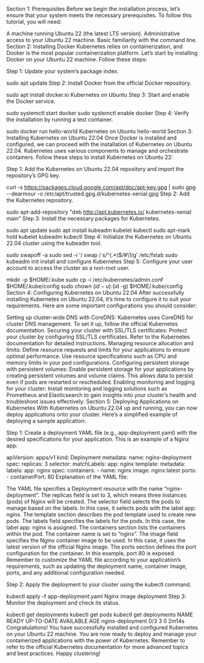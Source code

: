 Section 1: Prerequisites
Before we begin the installation process, let’s ensure that your system meets the necessary prerequisites. To follow this tutorial, you will need:

A machine running Ubuntu 22 (the latest LTS version).
Administrative access to your Ubuntu 22 machine.
Basic familiarity with the command line.
Section 2: Installing Docker
Kubernetes relies on containerization, and Docker is the most popular containerization platform. Let’s start by installing Docker on your Ubuntu 22 machine. Follow these steps:

Step 1: Update your system’s package index.

sudo apt update
Step 2: Install Docker from the official Docker repository.

sudo apt install docker.io
Kubernetes on Ubuntu
Step 3: Start and enable the Docker service.

sudo systemctl start docker
sudo systemctl enable docker
Step 4: Verify the installation by running a test container.

sudo docker run hello-world
Kubernetes on Ubuntu hello-world
Section 3: Installing Kubernetes on Ubuntu 22.04
Once Docker is installed and configured, we can proceed with the installation of Kubernetes on Ubuntu 22.04. Kubernetes uses various components to manage and orchestrate containers. Follow these steps to install Kubernetes on Ubuntu 22:

Step 1: Add the Kubernetes on Ubuntu 22.04 repository and import the repository’s GPG key.

curl -s https://packages.cloud.google.com/apt/doc/apt-key.gpg | sudo gpg --dearmour -o /etc/apt/trusted.gpg.d/kubernetes-xenial.gpg
Step 2: Add the Kubernetes repository.

sudo apt-add-repository "deb http://apt.kubernetes.io/ kubernetes-xenial main"
Step 3: Install the necessary packages for Kubernetes.

sudo apt update
sudo apt install kubeadm kubelet kubectl
sudo apt-mark hold kubelet kubeadm kubectl
Step 4: Initialize the Kubernetes on Ubuntu 22.04 cluster using the kubeadm tool.

sudo swapoff -a
sudo sed -i '/ swap / s/^\(.*\)$/#\1/g' /etc/fstab
sudo kubeadm init
install and configure Kubernetes
Step 5: Configure your user account to access the cluster as a non-root user.

mkdir -p $HOME/.kube
sudo cp -i /etc/kubernetes/admin.conf $HOME/.kube/config
sudo chown $(id -u):$(id -g) $HOME/.kube/config
Section 4: Configuring Kubernetes on Ubuntu 22.04
After successfully installing Kubernetes on Ubuntu 22.04, it’s time to configure it to suit your requirements. Here are some important configurations you should consider:

Setting up cluster-wide DNS with CoreDNS: Kubernetes uses CoreDNS for cluster DNS management. To set it up, follow the official Kubernetes documentation.
Securing your cluster with SSL/TLS certificates: Protect your cluster by configuring SSL/TLS certificates. Refer to the Kubernetes documentation for detailed instructions.
Managing resource allocation and limits: Define resource requests and limits for your applications to ensure optimal performance. Use resource specifications such as CPU and memory limits in your pod configurations.
Configuring persistent storage with persistent volumes: Enable persistent storage for your applications by creating persistent volumes and volume claims. This allows data to persist even if pods are restarted or rescheduled.
Enabling monitoring and logging for your cluster: Install monitoring and logging solutions such as Prometheus and Elasticsearch to gain insights into your cluster’s health and troubleshoot issues effectively.
Section 5: Deploying Applications on Kubernetes
With Kubernetes on Ubuntu 22.04 up and running, you can now deploy applications onto your cluster. Here’s a simplified example of deploying a sample application:

Step 1: Create a deployment YAML file (e.g., app-deployment.yaml) with the desired specifications for your application. This is an example of a Nginx app:

apiVersion: apps/v1
kind: Deployment
metadata:
  name: nginx-deployment
spec:
  replicas: 3
  selector:
    matchLabels:
      app: nginx
  template:
    metadata:
      labels:
        app: nginx
    spec:
      containers:
        - name: nginx
          image: nginx:latest
          ports:
            - containerPort: 80
Explanation of the YAML file:

The YAML file specifies a Deployment resource with the name “nginx-deployment”.
The replicas field is set to 3, which means three instances (pods) of Nginx will be created.
The selector field selects the pods to manage based on the labels. In this case, it selects pods with the label app: nginx.
The template section describes the pod template used to create new pods.
The labels field specifies the labels for the pods. In this case, the label app: nginx is assigned.
The containers section lists the containers within the pod.
The container name is set to “nginx”.
The image field specifies the Nginx container image to be used. In this case, it uses the latest version of the official Nginx image.
The ports section defines the port configuration for the container. In this example, port 80 is exposed.
Remember to customize the YAML file according to your application’s requirements, such as updating the deployment name, container image, ports, and any additional configuration needed.

Step 2: Apply the deployment to your cluster using the kubectl command.

kubectl apply -f app-deployment.yaml
Nginx image deployment
Step 3: Monitor the deployment and check its status.

kubectl get deployments
kubectl get pods
kubectl get deployments
NAME               READY   UP-TO-DATE   AVAILABLE   AGE
nginx-deployment   0/3     3            0           2m14s
Congratulations! You have successfully installed and configured Kubernetes on your Ubuntu 22 machine. You are now ready to deploy and manage your containerized applications with the power of Kubernetes. Remember to refer to the official Kubernetes documentation for more advanced topics and best practices. Happy clustering!
